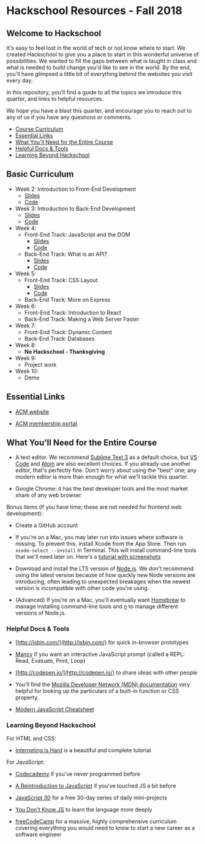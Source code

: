 # Hackschool Resources - Fall 2018

## Welcome to Hackschool 

It's easy to feel lost in the world of tech or not know where to start. We
created Hackschool to give you a place to start in this wonderful universe of
possibilities. We wanted to fill the gaps between what is taught in class and
what is needed to build change you'd like to see in the world. By the end, you'll have glimpsed a
little bit of everything behind the websites you visit every day.

In this repository, you'll find a guide to all the topics we introduce this
quarter, and links to helpful resources.

We hope you have a blast this quarter, and encourage you to reach out to any of
us if you have any questions or comments. 

<!-- MarkdownTOC autolink=true bracket="round" lowercase_only_ascii="false" -->
- [Course Curriculum](#basic-curriculum)
- [Essential Links](#essential-links)
- [What You'll Need for the Entire Course](#what-youll-need-for-the-entire-course)
- [Helpful Docs & Tools](#helpful-docs--tools)
- [Learning Beyond Hackschool](#learning-beyond-hackschool)

<!-- /MarkdownTOC -->

## Basic Curriculum

* Week 2: Introduction to Front-End Development
    * [Slides](tinyurl.com/hackschool2018-1)
    * [Code](https://github.com/uclaacm/hackschool-f18/tree/master/session-1-intro-to-frontend)
* Week 3: Introduction to Back-End Development
    * [Slides](https://docs.google.com/presentation/d/1f2YdVe9gbkP83kAOFP5meZzc8fRnLBHKbu-rrXq9eSc/edit#slide=id.g4210d45da8_0_259)
    * [Code](https://github.com/uclaacm/hackschool-f18/tree/master/session-2-intro-to-backend)
* Week 4:
    - Front-End Track: JavaScript and the DOM
        * [Slides](http://tinyurl.com/hackschool-f1)
        * [Code](https://github.com/uclaacm/hackschool-f18/tree/master/session-3-frontend-dom)
    - Back-End Track: What is an API?
        * [Slides](http://tinyurl.com/hackschool-b1)
        * [Code](https://github.com/uclaacm/hackschool-f18/tree/master/session-3-backend-api)
* Week 5:
    - Front-End Track: CSS Layout
        * [Slides](http://tinyurl.com/hackschool-f2)
        * [Code](https://github.com/uclaacm/hackschool-f18/tree/master/session-4-frontend-css-layout)
    - Back-End Track: More on Express
* Week 6:
   - Front-End Track: Introduction to React
   - Back-End Track: Making a Web Server Faster
* Week 7:
   - Front-End Track: Dynamic Content
   - Back-End Track: Databases
* Week 8:
   - **No Hackschool - Thanksgiving**
* Week 9:
   - Project work
* Week 10:
   - Demo

## Essential Links 

* [ACM website](http://www.uclaacm.com/)

* [ACM membership portal](https://members.uclaacm.com/login)



## What You'll Need for the Entire Course

* A text editor. We recommend [Sublime Text 3](https://www.sublimetext.com/) as
  a default choice, but [VS Code](https://code.visualstudio.com/) and
  [Atom](https://atom.io/) are also excellent choices. If you already use
  another editor, that's perfectly fine. Don't worry about using the "best"
  one; any modern editor is more than enough for what we'll tackle this
  quarter.

* Google Chrome: it has the best developer tools and the most market share of
  any web browser

Bonus items (if you have time; these are not needed for frontend web development): 

* Create a GitHub account

* If you're on a Mac, you may later run into issues where software is missing.
  To prevent this, install Xcode from the App Store. Then run `xcode-select --install` in Terminal. This will install command-line tools that we'll need
  later on. Here's a [tutorial with screenshots](http://osxdaily.com/2014/02/12/install-command-line-tools-mac-os-x/)

* Download and install the LTS version of [Node.js](https://nodejs.org/en/). 
  We don't recommend using the latest version because of how quickly new Node
  versions are introducing, often leading to unexpected breakages when the
  newest version is incompatible with other code you're using.

* (Advanced) If you're on a Mac, you'll eventually want
  [Homebrew](https://brew.sh/) to manage installing command-line tools and
  [n](https://github.com/tj/n) to manage different versions of Node.js.

### Helpful Docs & Tools

* [http://jsbin.com/](http://jsbin.com/) for quick in-browser prototypes

* [Mancy](https://github.com/princejwesley/Mancy) if you want an interactive
  JavaScript prompt (called a REPL: Read, Evaluate, Print, Loop)

* [http://codepen.io/](http://codepen.io/) to share ideas with other people

* You'll find the [Mozilla Developer Network (MDN) documentation](https://developer.mozilla.org/en-US/docs/Web) very helpful
for looking up the particulars of a built-in function or CSS property.

* [Modern JavaScript Cheatsheet](https://github.com/mbeaudru/modern-js-cheatsheet/blob/master/readme.md)


### Learning Beyond Hackschool

For HTML and CSS:

* [Interneting is Hard](https://internetingishard.com/) is a beautiful and complete tutorial

For JavaScript: 

* [Codecademy](https://www.codecademy.com/learn/introduction-to-javascript) if you've never programmed before

* [A Reintroduction to JavaScript](https://developer.mozilla.org/en-US/docs/Web/JavaScript/A_re-introduction_to_JavaScript) if you've touched JS a bit before

* [JavaScript 30](https://javascript30.com/) for a free 30-day series of daily
  mini-projects

* [You Don't Know JS](https://github.com/getify/You-Dont-Know-JS) to learn the language more deeply

* [freeCodeCamp](https://www.freecodecamp.org/map) for a massive, highly comprehensive curriculum covering everything you would need to know to start a new career as a software engineer
